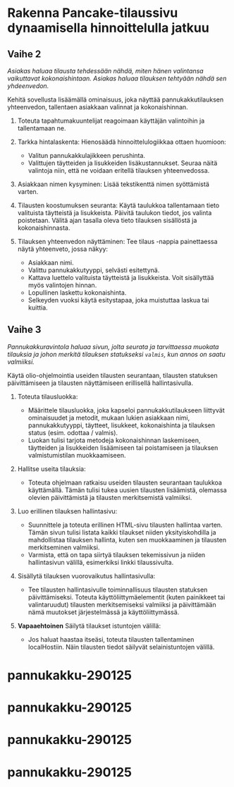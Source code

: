 # Rakenna Pancake-tilaussivu dynaamisella hinnoittelulla jatkuu

## Vaihe 2

_Asiakas haluaa tilausta tehdessään nähdä, miten hänen valintansa vaikuttavat kokonaishintaan. Asiakas haluaa tilauksen tehtyään nähdä sen yhdeenvedon._

Kehitä sovellusta lisäämällä ominaisuus, joka näyttää pannukakkutilauksen yhteenvedon, tallentaen asiakkaan valinnat ja kokonaishinnan.

1. Toteuta tapahtumakuuntelijat reagoimaan käyttäjän valintoihin ja tallentamaan ne.
2. Tarkka hintalaskenta: Hienosäädä hinnoittelulogiikkaa ottaen huomioon:

   - Valitun pannukakkulajikkeen perushinta.
   - Valittujen täytteiden ja lisukkeiden lisäkustannukset. Seuraa näitä valintoja niin, että ne voidaan eritellä tilauksen yhteenvedossa.

3. Asiakkaan nimen kysyminen: Lisää tekstikenttä nimen syöttämistä varten. 
4.  Tilausten koostumuksen seuranta: Käytä taulukkoa tallentamaan tieto valituista täytteistä ja lisukkeista. Päivitä taulukon tiedot, jos valinta poistetaan. Välitä ajan tasalla oleva tieto tilauksen sisällöstä ja kokonaishinnasta.

5. Tilauksen yhteenvedon näyttäminen: Tee tilaus -nappia painettaessa näytä yhteenveto, jossa näkyy:

   - Asiakkaan nimi.
   - Valittu pannukakkutyyppi, selvästi esitettynä.
   - Kattava luettelo valituista täytteistä ja lisukkeista. Voit sisällyttää myös valintojen hinnan.
   - Lopullinen laskettu kokonaishinta.
   - Selkeyden vuoksi käytä esitystapaa, joka muistuttaa laskua tai kuittia.

## Vaihe 3

_Pannukakkuravintola haluaa sivun, jolta seurata ja tarvittaessa muokata tilauksia ja johon merkitä tilauksen statukseksi `valmis`, kun annos on saatu valmiiksi._

Käytä olio-ohjelmointia useiden tilausten seurantaan, tilausten statuksen päivittämiseen ja tilausten näyttämiseen erillisellä hallintasivulla. 

1. Toteuta tilausluokka:

   - Määrittele tilausluokka, joka kapseloi pannukakkutilaukseen liittyvät ominaisuudet ja metodit, mukaan lukien asiakkaan nimi, pannukakkutyyppi, täytteet, lisukkeet, kokonaishinta ja tilauksen status (esim. odottaa / valmis).
   - Luokan tulisi tarjota metodeja kokonaishinnan laskemiseen, täytteiden ja lisukkeiden lisäämiseen tai poistamiseen ja tilauksen valmistumistilan muokkaamiseen.

2. Hallitse useita tilauksia:

   - Toteuta ohjelmaan ratkaisu useiden tilausten seurantaan taulukkoa käyttämällä. Tämän tulisi tukea uusien tilausten lisäämistä, olemassa olevien päivittämistä ja tilausten merkitsemistä valmiiksi.

3. Luo erillinen tilauksen hallintasivu:

   - Suunnittele ja toteuta erillinen HTML-sivu tilausten hallintaa varten. Tämän sivun tulisi listata kaikki tilaukset niiden yksityiskohdilla ja mahdollistaa tilauksen hallinta, kuten sen muokkaaminen ja tilausten merkitseminen valmiiksi.
   - Varmista, että on tapa siirtyä tilauksen tekemissivun ja niiden hallintasivun välillä, esimerkiksi linkki tilaussivulta.

4. Sisällytä tilauksen vuorovaikutus hallintasivulla:

   - Tee tilausten hallintasivulle toiminnallisuus tilausten statuksen päivittämiseksi. Toteuta käyttöliittymäelementit (kuten painikkeet tai valintaruudut) tilausten merkitsemiseksi valmiiksi ja päivittämään nämä muutokset järjestelmässä ja käyttöliittymässä.

5. **Vapaaehtoinen** Säilytä tilaukset istuntojen välillä:

   - Jos haluat haastaa itseäsi, toteuta tilausten tallentaminen localHostiin. Näin tilausten tiedot säilyvät selainistuntojen välillä.
# pannukakku-290125
# pannukakku-290125
# pannukakku-290125
# pannukakku-290125
